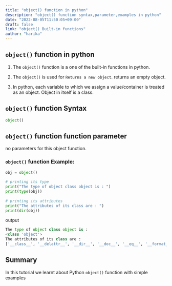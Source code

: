 ```yaml
---
title: "object() function in python"
description: "object() function syntax,parameter,examples in python"
date: "2022-08-05T11:50:05+09:00"
draft: false
link: "object() Built-in functions"
author: "harika"
---
```


## `object()` function in python
1. The `object()` function is a one of the built-in functions in python.
2. The `object()` is used for	`Returns a new object`. returns an empty object.

3. In python, each variable to which we assign a value/container is treated as an object. Object in itself is a class.

## `object()` function Syntax
```python
object()
```
## `object()` function function parameter
no parameters for this object function.

### `object()` function Example:
```python
obj = object()
 
# printing its type
print("The type of object class object is : ")
print(type(obj))
 
# printing its attributes
print("The attributes of its class are : ")
print(dir(obj))
```
output
```python
The type of object class object is :
<class 'object'>
The attributes of its class are :
['__class__', '__delattr__', '__dir__', '__doc__', '__eq__', '__format__', '__ge__', '__getattribute__', '__gt__', '__hash__', '__init__', '__init_subclass__', '__le__', '__lt__', '__ne__', '__new__', '__reduce__', '__reduce_ex__', '__repr__', '__setattr__', '__sizeof__', '__str__', '__subclasshook__']
```

## Summary
In this tutorial we learnt about Python `object()` function with simple examples


